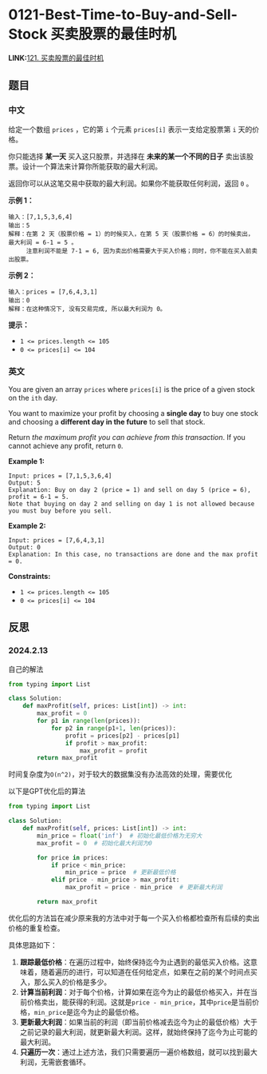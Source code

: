# 0121-Best-Time-to-Buy-and-Sell-Stock 买卖股票的最佳时机

**LINK:**[121. 买卖股票的最佳时机](https://leetcode.cn/problems/best-time-to-buy-and-sell-stock/description)

## 题目

### 中文

给定一个数组 `prices` ，它的第 `i` 个元素 `prices[i]` 表示一支给定股票第 `i` 天的价格。

你只能选择 **某一天** 买入这只股票，并选择在 **未来的某一个不同的日子** 卖出该股票。设计一个算法来计算你所能获取的最大利润。

返回你可以从这笔交易中获取的最大利润。如果你不能获取任何利润，返回 `0` 。

 

**示例 1：**

```
输入：[7,1,5,3,6,4]
输出：5
解释：在第 2 天（股票价格 = 1）的时候买入，在第 5 天（股票价格 = 6）的时候卖出，最大利润 = 6-1 = 5 。
     注意利润不能是 7-1 = 6, 因为卖出价格需要大于买入价格；同时，你不能在买入前卖出股票。
```

**示例 2：**

```
输入：prices = [7,6,4,3,1]
输出：0
解释：在这种情况下, 没有交易完成, 所以最大利润为 0。
```

 

**提示：**

- `1 <= prices.length <= 105`
- `0 <= prices[i] <= 104`

### 英文

You are given an array `prices` where `prices[i]` is the price of a given stock on the `ith` day.

You want to maximize your profit by choosing a **single day** to buy one stock and choosing a **different day in the future** to sell that stock.

Return *the maximum profit you can achieve from this transaction*. If you cannot achieve any profit, return `0`.

 

**Example 1:**

```
Input: prices = [7,1,5,3,6,4]
Output: 5
Explanation: Buy on day 2 (price = 1) and sell on day 5 (price = 6), profit = 6-1 = 5.
Note that buying on day 2 and selling on day 1 is not allowed because you must buy before you sell.
```

**Example 2:**

```
Input: prices = [7,6,4,3,1]
Output: 0
Explanation: In this case, no transactions are done and the max profit = 0.
```

 

**Constraints:**

- `1 <= prices.length <= 105`
- `0 <= prices[i] <= 104`

## 反思

### 2024.2.13

自己的解法

```python
from typing import List

class Solution:
    def maxProfit(self, prices: List[int]) -> int:
        max_profit = 0
        for p1 in range(len(prices)):
            for p2 in range(p1+1, len(prices)):
                profit = prices[p2] - prices[p1]
                if profit > max_profit:
                    max_profit = profit
        return max_profit
```

时间复杂度为`O(n^2)`，对于较大的数据集没有办法高效的处理，需要优化

以下是GPT优化后的算法

```python
from typing import List

class Solution:
    def maxProfit(self, prices: List[int]) -> int:
        min_price = float('inf')  # 初始化最低价格为无穷大
        max_profit = 0  # 初始化最大利润为0

        for price in prices:
            if price < min_price:
                min_price = price  # 更新最低价格
            elif price - min_price > max_profit:
                max_profit = price - min_price  # 更新最大利润

        return max_profit
```

优化后的方法旨在减少原来我的方法中对于每一个买入价格都检查所有后续的卖出价格的重复检查。

具体思路如下：

1. **跟踪最低价格**：在遍历过程中，始终保持迄今为止遇到的最低买入价格。这意味着，随着遍历的进行，可以知道在任何给定点，如果在之前的某个时间点买入，那么买入的价格是多少。
2. **计算当前利润**：对于每个价格，计算如果在迄今为止的最低价格买入，并在当前价格卖出，能获得的利润。这就是`price - min_price`，其中`price`是当前价格，`min_price`是迄今为止的最低价格。
3. **更新最大利润**：如果当前的利润（即当前价格减去迄今为止的最低价格）大于之前记录的最大利润，就更新最大利润。这样，就始终保持了迄今为止可能的最大利润。
4. **只遍历一次**：通过上述方法，我们只需要遍历一遍价格数组，就可以找到最大利润，无需嵌套循环。